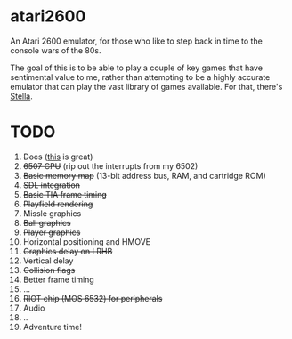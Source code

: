 # atari2600

An Atari 2600 emulator, for those who like to step back in time to the console wars of the 80s.

The goal of this is to be able to play a couple of key games that have sentimental value to me, rather than attempting to be a highly accurate emulator that can play the vast library of games available. For that, there's [Stella](https://github.com/stella-emu/stella).

# TODO

1. ~~Docs~~ ([this](https://problemkaputt.de/2k6specs.htm) is great)
2. ~~6507 CPU~~ (rip out the interrupts from my 6502)
3. ~~Basic memory map~~ (13-bit address bus, RAM, and cartridge ROM)
4. ~~SDL integration~~
5. ~~Basic TIA frame timing~~
6. ~~Playfield rendering~~
7. ~~Missle graphics~~
8. ~~Ball graphics~~
9. ~~Player graphics~~
10. Horizontal positioning and HMOVE
11. ~~Graphics delay on LRHB~~
12. Vertical delay
13. ~~Collision flags~~
14. Better frame timing
15. ...
16. ~~RIOT chip (MOS 6532) for peripherals~~
17. Audio
18. ..
19. Adventure time!
